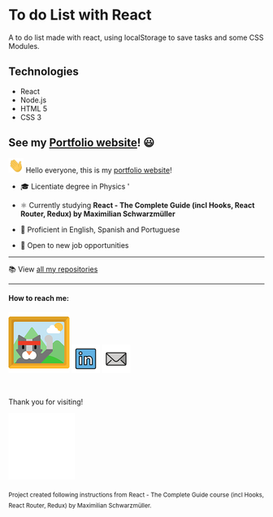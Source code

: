 # To do List with React

A to do list made with react, using localStorage to save tasks and some CSS Modules.

## Technologies

- React
- Node.js
- HTML 5
- CSS 3

## See my [Portfolio website](https://PERicci.github.io/)! 😃

<img src="assets/wave2.gif" width="30px"> Hello everyone, this is my [portfolio website](https://PERicci.github.io/)!

- :mortar_board: Licentiate degree in Physics
  '
- :atom_symbol: Currently studying **React - The Complete Guide (incl Hooks, React Router, Redux) by Maximilian Schwarzmüller**

- :speech_balloon: Proficient in English, Spanish and Portuguese

- :necktie: Open to new job opportunities

---

:books: View [all my repositories](https://github.com/PERicci?tab=repositories)

---

#### How to reach me:

[![portfolio](assets/portfolio120.png)][1]
[![linkedin](assets/linkedin.png)][2]
[![mail](assets/mail.png)][3]

[1]: https://PERicci.github.io/
[2]: https://www.linkedin.com/in/pedro-eugenio-ricciardi-a356a2219/
[3]: mailto:riccip@hotmail.com

<br>

Thank you for visiting!

<img src="assets/thanks.gif" width="130px">

<sub>Project created following instructions from React - The Complete Guide course (incl Hooks, React Router, Redux) by Maximilian Schwarzmüller.</sub>
